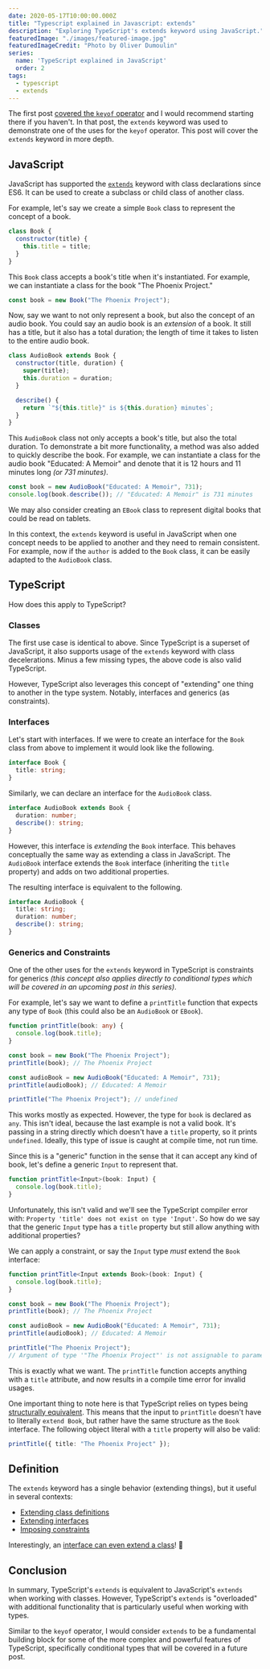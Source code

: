 ```yaml
---
date: 2020-05-17T10:00:00.000Z
title: "Typescript explained in Javascript: extends"
description: "Exploring TypeScript's extends keyword using JavaScript."
featuredImage: "./images/featured-image.jpg"
featuredImageCredit: "Photo by Oliver Dumoulin"
series:
  name: 'TypeScript explained in JavaScript'
  order: 2
tags:
  - typescript
  - extends
---
```


The first post [covered the `keyof` operator](/typescript-explained-in-javascript-keyof/)
and I would recommend starting there if you haven't. In that post, the `extends`
keyword was used to demonstrate one of the uses for the `keyof` operator. This
post will cover the `extends` keyword in more depth.

## JavaScript

JavaScript has supported the
[`extends`](https://developer.mozilla.org/en-US/docs/Web/JavaScript/Reference/Classes/extends)
keyword with class declarations since ES6. It can be used to create a subclass
or child class of another class.

For example, let's say we create a simple `Book` class to represent the concept
of a book.

```javascript
class Book {
  constructor(title) {
    this.title = title;
  }
}
```

This `Book` class accepts a book's title when it's instantiated. For example,
we can instantiate a class for the book "The Phoenix Project."

```javascript
const book = new Book("The Phoenix Project");
```

Now, say we want to not only represent a book, but also the concept of an audio
book. You could say an audio book is an _extension_ of a book. It still has a
title, but it also has a total duration; the length of time it takes to listen
to the entire audio book.

```javascript
class AudioBook extends Book {
  constructor(title, duration) {
    super(title);
    this.duration = duration;
  }

  describe() {
    return `"${this.title}" is ${this.duration} minutes`;
  }
}
```

This `AudioBook` class not only accepts a book's title, but also the total
duration. To demonstrate a bit more functionality, a method was also
added to quickly describe the book. For example, we can instantiate a class for
the audio book "Educated: A Memoir" and denote that it is 12 hours and 11 minutes
long _(or 731 minutes)_.

```javascript
const book = new AudioBook("Educated: A Memoir", 731);
console.log(book.describe()); // "Educated: A Memoir" is 731 minutes
```

We may also consider creating an `EBook` class to represent digital books that
could be read on tablets.

In this context, the `extends` keyword is useful in JavaScript when one concept
needs to be applied to another and they need to remain consistent. For example,
now if the `author` is added to the `Book` class, it can be easily adapted to the
`AudioBook` class.

## TypeScript

How does this apply to TypeScript?

### Classes

The first use case is identical to above. Since TypeScript is a superset of
JavaScript, it also supports usage of the `extends` keyword with class
decelerations. Minus a few missing types, the above code is also valid TypeScript.

However, TypeScript also leverages this concept of "extending" one thing to
another in the type system. Notably, interfaces and generics (as constraints).

### Interfaces

Let's start with interfaces. If we were to create an interface for the `Book`
class from above to implement it would look like the following.

```typescript
interface Book {
  title: string;
}
```

Similarly, we can declare an interface for the `AudioBook` class.

```typescript
interface AudioBook extends Book {
  duration: number;
  describe(): string;
}
```

However, this interface is _extending_ the `Book` interface. This behaves
conceptually the same way as extending a class in JavaScript. The `AudioBook`
interface extends the `Book` interface (inheriting the `title` property) and adds on
two additional properties.

The resulting interface is equivalent to the following.

```typescript
interface AudioBook {
  title: string;
  duration: number;
  describe(): string;
}
```

### Generics and Constraints

One of the other uses for the `extends` keyword in TypeScript is constraints
for generics _(this concept also applies directly to conditional types which
will be covered in an upcoming post in this series)_.

For example, let's say we want to define a `printTitle` function that expects
any type of `Book` (this could also be an `AudioBook` or `EBook`).

```typescript
function printTitle(book: any) {
  console.log(book.title);
}

const book = new Book("The Phoenix Project");
printTitle(book); // The Phoenix Project

const audioBook = new AudioBook("Educated: A Memoir", 731);
printTitle(audioBook); // Educated: A Memoir

printTitle("The Phoenix Project"); // undefined
```

This works mostly as expected. However, the type for `book` is declared as `any`.
This isn't ideal, because the last example is not a valid book. It's passing
in a string directly which doesn't have a `title` property, so it prints
`undefined`. Ideally, this type of issue is caught at compile time, not run
time.

Since this is a "generic" function in the sense that it can accept any
kind of book, let's define a generic `Input` to represent that.

```typescript
function printTitle<Input>(book: Input) {
  console.log(book.title);
}
```

Unfortunately, this isn't valid and we'll see the TypeScript compiler error with:
`Property 'title' does not exist on type 'Input'`. So how do we say that the
generic `Input` type has a `title` property but still allow anything with
additional properties?

We can apply a constraint, or say the `Input` type _must_ extend the `Book`
interface:

```typescript
function printTitle<Input extends Book>(book: Input) {
  console.log(book.title);
}

const book = new Book("The Phoenix Project");
printTitle(book); // The Phoenix Project

const audioBook = new AudioBook("Educated: A Memoir", 731);
printTitle(audioBook); // Educated: A Memoir

printTitle("The Phoenix Project");
// Argument of type '"The Phoenix Project"' is not assignable to parameter of type 'Book'
```

This is exactly what we want. The `printTitle` function accepts anything with a
`title` attribute, and now results in a compile time error for invalid usages.

One important thing to note here is that TypeScript relies on types being
[structurally equivalent](https://www.typescriptlang.org/docs/handbook/type-compatibility.html).
This means that the input to `printTitle` doesn't have to literally `extend Book`,
but rather have the same structure as the `Book` interface. The following
object literal with a `title` property will also be valid:

```typescript
printTitle({ title: "The Phoenix Project" });
```

## Definition

The `extends` keyword has a single behavior (extending things), but it useful in
several contexts:

- [Extending class definitions](https://www.typescriptlang.org/docs/handbook/classes.html#inheritance)
- [Extending interfaces](https://www.typescriptlang.org/docs/handbook/interfaces.html#extending-interfaces)
- [Imposing constraints](https://www.typescriptlang.org/docs/handbook/generics.html#generic-constraints)

Interestingly, an [interface can even extend a class](https://www.typescriptlang.org/docs/handbook/interfaces.html#interfaces-extending-classes)! 🤯

## Conclusion

In summary, TypeScript's `extends` is equivalent to JavaScript's `extends` when
working with classes. However, TypeScript's `extends` is "overloaded" with
additional functionality that is particularly useful when working with types.

Similar to the `keyof` operator, I would consider `extends` to be a fundamental
building block for some of the more complex and powerful features of TypeScript,
specifically conditional types that will be covered in a future post.
